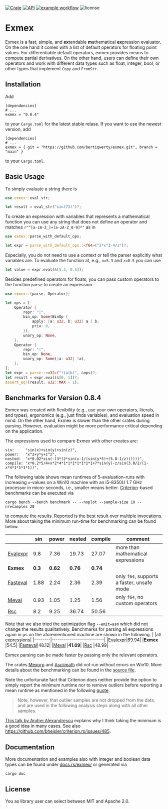 [![Crate](https://img.shields.io/crates/v/exmex.svg)](https://crates.io/crates/exmex)
[![API](https://docs.rs/exmex/badge.svg)](https://docs.rs/exmex)
[![example workflow](https://github.com/bertiqwerty/exmex/actions/workflows/rust.yml/badge.svg)](https://github.com/bertiqwerty/exmex)
![license](https://img.shields.io/crates/l/exmex.svg)
# Exmex

Exmex is a fast, simple, and **ex**tendable **m**athematical **ex**pression evaluator.  
On the one hand it comes with a list of default operators for floating point values. For
differentiable default operators, exmex provides means to compute partial derivatives.
On the other hand, users can define their own operators and work with different data types such
as float, integer, bool, or other types that implement `Copy` and `FromStr`.

## Installation
Add
```
[dependencies]
# ...
exmex = "0.8.4"
```
to your `Cargo.toml` for the latest stable relase. If you want to use the newest version, add
```
[dependencies]
# ...
exmex = { git = "https://github.com/bertiqwerty/exmex.git", branch = "main" }
```
to your `Cargo.toml`.
## Basic Usage
To simply evaluate a string there is
```rust
use exmex::eval_str;

let result = eval_str("sin(73)")?;
```
To create an expression with variables that represents a mathematical function you can
use any string that does not define an operator and matches `r"^[a-zA-Z_]+[a-zA-Z_0-9]*"` as in
```rust
use exmex::parse_with_default_ops;

let expr = parse_with_default_ops::<f64>("2*x^3-4/z")?;
```
Especially, you do not need to use a context or tell the parser explicitly what variables are.
To evaluate the function at, e.g., `x=5.3` and `z=0.5` you can use
```rust
let value = expr.eval(&[5.3, 0.5]);
```
Besides predefined operators for floats, you can pass custom operators to the 
function `parse` to create an expression. 
```rust
use exmex::{parse, Operator};

let ops = [
    Operator {
        repr: "|",
        bin_op: Some(BinOp {
            apply: |a: u32, b: u32| a | b,
            prio: 0,
        }),
        unary_op: None,
    },
    Operator {
        repr: "!",
        bin_op: None,
        unary_op: Some(|a: u32| !a),
    },
];
let expr = parse::<u32>("!(a|b)", &ops)?;
let result = expr.eval(&[0, 1])?;
assert_eq!(result, u32::MAX - 1);
```

## Benchmarks for Version 0.8.4

Exmex was created with flexibility (e.g., use your own operators, literals, and types), ergonomics (e.g., just finds variables), and evaluation speed in mind. On the other
hand, Exmex is slower than the other crates during parsing. 
However, evaluation might be more performance critical depending on the application. 

The expressions used to compare Exmex with other creates are:
```
sin:     "sin(x)+sin(y)+sin(z)",
power:   "x^2+y*y+z^z",
nested:  "x*0.02*sin(-(3*(2*sin(x-1/(sin(y*5)+(5.0-1/z))))))",
compile: "x*0.2*5/4+x*2*4*1*1*1*1*1*1*1+7*sin(y)-z/sin(3.0/2/(1-x*4*1*1*1*1))",
```
The following
table shows mean runtimes of 5-evaluation-runs with increasing `x`-values on a Win10 machine with an i5-8350U 1.7 GHz processor in micro-seconds, i.e., smaller means better.
[Criterion](https://docs.rs/criterion/0.3.4/criterion/)-based benchmarks can be executed via
```
cargo bench --bench benchmark -- --noplot --sample-size 10 --nresamples 20
```
to compute the results. Reported is the best result over multiple invocations. More about
taking the minimum run-time for benchmarking can be found below.

|        |sin|power|nested| compile|comment|
|--------|---|-----|------|--------|-------|
|[Evalexpr](https://docs.rs/evalexpr/6.3.0/evalexpr/)|9.8|7.36|19.73|27.07|more than mathematical expressions|
|**Exmex**   |**0.3**|**0.62**|**0.76**|**0.74**|
|[Fasteval](https://docs.rs/fasteval/0.2.4/fasteval/)|1.88|2.24| 2.36|2.39|only `f64`, supports a faster, unsafe mode|
|[Meval](https://docs.rs/meval/0.2.0/meval/)   |0.93|1.05| 1.25|1.56|only `f64`, no custom operators|
|[Rsc](https://docs.rs/rsc/2.0.0/rsc/)     |8.2|9.25|36.74|50.56|


Note that we also tried the optimization flag `--emit=asm` which did not change the results qualitatively. Benchmarks for parsing all expressions again in μs on the aforementioned machine are shown in the following.
|        |all expressions|
|--------|--------------------------|
|[Evalexpr](https://docs.rs/evalexpr/6.3.0/evalexpr/)|69.94|
|**Exmex**   |54.5|
|[Fasteval](https://docs.rs/fasteval/0.2.4/fasteval/)|48.12|
|[Meval](https://docs.rs/meval/0.2.0/meval/)   |**41.09**|
|[Rsc](https://docs.rs/rsc/2.0.0/rsc/)     |48.99|

Exmex parsing can be made faster by passing only the relevant operators. 

The crates [Mexprp](https://docs.rs/mexprp/0.3.0/mexprp/) and [Asciimath](https://docs.rs/asciimath/0.8.8/asciimath/) did not run without errors on Win10. More details about the benchmarking can be found in the [source file](https://github.com/bertiqwerty/exmex/blob/main/benches/benchmark.rs). 

Note the unfortunate fact that Criterion does neither provide the option to simply report the minimum runtime nor to remove outliers before reporting a mean runtime as mentioned in the following [quote](https://bheisler.github.io/criterion.rs/book/analysis.html).
> Note, however, that outlier samples are not dropped from the data, and are used in the following analysis steps along with all other samples.

[This talk by
Andrei Alexandrescu](https://youtu.be/vrfYLlR8X8k?t=1024) explains why I think
taking the minimum is a good idea in many cases. See also 
https://github.com/bheisler/criterion.rs/issues/485.




## Documentation
More documentation and examples also with integer and boolean data types can be found under [docs.rs/exmex/](https://docs.rs/exmex/) or generated via
```
cargo doc
```

## License
You as library user can select between MIT and Apache 2.0.
